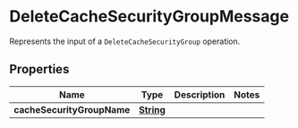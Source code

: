 

# DeleteCacheSecurityGroupMessage

Represents the input of a <code>DeleteCacheSecurityGroup</code> operation.

## Properties

| Name | Type | Description | Notes |
|------------ | ------------- | ------------- | -------------|
|**cacheSecurityGroupName** | [**String**](String.md) |  |  |



